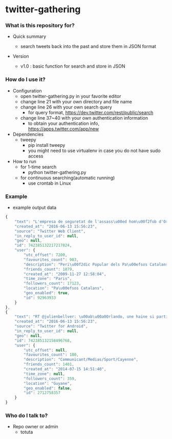 # twitter-gathering #

### What is this repository for? ###

* Quick summary

	* search tweets back into the past and store them in JSON format
 
* Version

	* v1.0 : basic function for search and store in JSON

### How do I use it? ###

* Configuration
	* open twitter-gathering.py in your favorite editor
	* change line 21 with your own directory and file name
	* change line 26 with your own search query
		* for query format, https://dev.twitter.com/rest/public/search 
	* change line 37~40 with your own authentication information
		* to obtain your authentication info, https://apps.twitter.com/app/new
* Dependencies
	* tweepy
		* pip install tweepy
		* you might need to use virtualenv in case you do not have sudo access
* How to run
	* for 1-time search
		* python twitter-gathering.py
	* for continuous searching(automatic running)
		* use crontab in Linux

### Example ###

* example output data

``` javascript
{
    "text": "L'empresa de seguretat de l'assass\u00ed hom\u00f2fob d'Orlando, G4S, va ser denunciada per col\u00b7laborar amb la tortura https://t.co/J0VQnKGWXl", 
    "created_at": "2016-06-13 15:56:23", 
    "source": "Twitter Web Client", 
    "in_reply_to_user_id": null, 
    "geo": null, 
    "id": 742385132217217024, 
    "user": {
        "utc_offset": 7200, 
        "favourites_count": 983, 
        "description": "Peri\u00f2dic Popular dels Pa\u00efsos Catalans", 
        "friends_count": 1879, 
        "created_at": "2009-11-27 12:58:04", 
        "time_zone": "Paris", 
        "followers_count": 17123, 
        "location": "Pa\u00efsos Catalans", 
        "geo_enabled": true, 
        "id": 92963933
    }
},
{
    "text": "RT @julienbellver: \u00ab\u00a0Orlando, une haine si particuli\u00e8re, le racisme anti-homosexuel\u00a0\u00bb @lemondefr https://t.co/44u5cIthcA", 
    "created_at": "2016-06-13 15:56:23", 
    "source": "Twitter for Android", 
    "in_reply_to_user_id": null, 
    "geo": null, 
    "id": 742385132158496768, 
    "user": {
        "utc_offset": null, 
        "favourites_count": 180, 
        "description": "Communicant/Medias/Sport/Cayenne", 
        "friends_count": 1401, 
        "created_at": "2014-07-15 14:51:40", 
        "time_zone": null, 
        "followers_count": 359, 
        "location": "Guyane", 
        "geo_enabled": false, 
        "id": 2712758357
    }
}
```


### Who do I talk to? ###

* Repo owner or admin
	* totuta